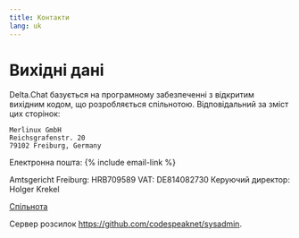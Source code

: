 ```yaml
---
title: Контакти
lang: uk
---
```


# Вихідні дані

Delta.Chat базується на програмному забезпеченні з відкритим вихідним кодом, що розробляється спільнотою. Відповідальний за зміст цих сторінок:

    Merlinux GmbH
    Reichsgrafenstr. 20
    79102 Freiburg, Germany

Електронна пошта: {% include email-link %}

Amtsgericht Freiburg: HRB709589
VAT: DE814082730
Керуючий директор: Holger Krekel

[Спільнота](contribute)

Сервер розсилок <https://github.com/codespeaknet/sysadmin>.
